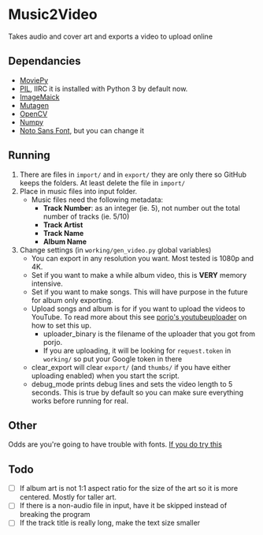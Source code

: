 # Music2Video
Takes audio and cover art and exports a video to upload online

## Dependancies
- [MoviePy](https://github.com/Zulko/moviepy)
- [PIL](https://pillow.readthedocs.io/en/stable/), IIRC it is installed with Python 3 by default now.
- [ImageMaick](https://www.imagemagick.org/script/index.php)
- [Mutagen](https://github.com/llogiq/mutagen)
- [OpenCV](https://pypi.org/project/opencv-python/)
- [Numpy](https://www.numpy.org/)
- [Noto Sans Font](https://www.google.com/get/noto/), but you can change it

## Running
1. There are files in `import/` and in `export/` they are only there so GitHub keeps the folders. At least delete the file in `import/`
2. Place in music files into input folder.
   - Music files need the following metadata:
     - **Track Number**: as an integer (ie. 5), not number out the total number of tracks (ie. 5/10)
     - **Track Artist**
     - **Track Name**
     - **Album Name**
3. Change settings (in `working/gen_video.py` global variables)
   - You can export in any resolution you want. Most tested is 1080p and 4K.
   - Set if you want to make a while album video, this is **VERY** memory intensive.
   - Set if you want to make songs. This will have purpose in the future for album only exporting.
   - Upload songs and album is for if you want to upload the videos to YouTube. To read more about this see [porjo's youtubeuploader](https://github.com/porjo/youtubeuploader) on how to set this up.
     - uploader_binary is the filename of the uploader that you got from porjo.
     - If you are uploading, it will be looking for `request.token` in `working/` so put your Google token in there
   - clear_export will clear `export/` (and `thumbs/` if you have either uploading enabled) when you start the script.
   - debug_mode prints debug lines and sets the video length to 5 seconds. This is true by default so you can make sure everything works before running for real.

## Other
Odds are you're going to have trouble with fonts. [If you do try this](https://martin-thoma.com/add-a-new-font-to-imagemagick/)

## Todo
- [ ] If album art is not 1:1 aspect ratio for the size of the art so it is more centered. Mostly for taller art.
- [ ] If there is a non-audio file in input, have it be skipped instead of breaking the program
- [ ] If the track title is really long, make the text size smaller
